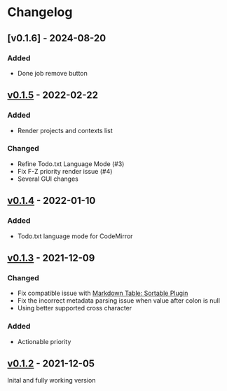 # Changelog

## [v0.1.6] - 2024-08-20
### Added
- Done job remove button

## [v0.1.5] - 2022-02-22
### Added
- Render projects and contexts list

### Changed
- Refine Todo.txt Language Mode (#3)
- Fix F-Z priority render issue (#4)
- Several GUI changes

## [v0.1.4] - 2022-01-10
### Added
- Todo.txt language mode for CodeMirror

## [v0.1.3] - 2021-12-09
### Changed
- Fix compatible issue with [Markdown Table: Sortable Plugin](https://github.com/hieuthi/joplin-plugin-markdown-table-sortable)
- Fix the incorrect metadata parsing issue when value after colon is null
- Using better supported cross character

### Added
- Actionable priority

## [v0.1.2] - 2021-12-05
Inital and fully working version

[v0.1.5]: https://github.com/hieuthi/joplin-plugin-metis/compare/v0.1.5...v0.1.4
[v0.1.4]: https://github.com/hieuthi/joplin-plugin-metis/compare/v0.1.4...v0.1.3
[v0.1.3]: https://github.com/hieuthi/joplin-plugin-metis/compare/v0.1.3...v0.1.2
[v0.1.2]: https://github.com/hieuthi/joplin-plugin-metis/compare/v0.1.2...v0.1.1
